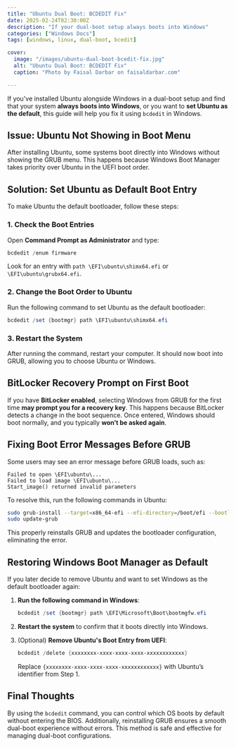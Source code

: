 ```yaml
---
title: "Ubuntu Dual Boot: BCDEDIT Fix"
date: 2025-02-24T02:30:00Z
description: "If your dual-boot setup always boots into Windows"
categories: ["Windows Docs"]
tags: [windows, linux, dual-boot, bcedit]

cover:
  image: "/images/ubuntu-dual-boot-bcedit-fix.jpg"
  alt: "Ubuntu Dual Boot: BCDEDIT Fix"
  caption: "Photo by Faisal Darbar on faisaldarbar.com"

---
```


If you've installed Ubuntu alongside Windows in a dual-boot setup and find that your system **always boots into Windows**, or you want to **set Ubuntu as the default**, this guide will help you fix it using `bcdedit` in Windows.

## **Issue: Ubuntu Not Showing in Boot Menu**
After installing Ubuntu, some systems boot directly into Windows without showing the GRUB menu. This happens because Windows Boot Manager takes priority over Ubuntu in the UEFI boot order.

## **Solution: Set Ubuntu as Default Boot Entry**
To make Ubuntu the default bootloader, follow these steps:

### **1. Check the Boot Entries**
Open **Command Prompt as Administrator** and type:
```powershell
bcdedit /enum firmware
```
Look for an entry with `path \EFI\ubuntu\shimx64.efi` or `\EFI\ubuntu\grubx64.efi`.

### **2. Change the Boot Order to Ubuntu**
Run the following command to set Ubuntu as the default bootloader:
```powershell
bcdedit /set {bootmgr} path \EFI\ubuntu\shimx64.efi
```

### **3. Restart the System**
After running the command, restart your computer. It should now boot into GRUB, allowing you to choose Ubuntu or Windows.

## **BitLocker Recovery Prompt on First Boot**
If you have **BitLocker enabled**, selecting Windows from GRUB for the first time **may prompt you for a recovery key**. This happens because BitLocker detects a change in the boot sequence. Once entered, Windows should boot normally, and you typically **won’t be asked again**.

## **Fixing Boot Error Messages Before GRUB**
Some users may see an error message before GRUB loads, such as:
```
Failed to open \EFI\ubuntu\...
Failed to load image \EFI\ubuntu\...
Start_image() returned invalid parameters
```
To resolve this, run the following commands in Ubuntu:
```bash
sudo grub-install --target=x86_64-efi --efi-directory=/boot/efi --bootloader-id=ubuntu
sudo update-grub
```
This properly reinstalls GRUB and updates the bootloader configuration, eliminating the error.

## **Restoring Windows Boot Manager as Default**
If you later decide to remove Ubuntu and want to set Windows as the default bootloader again:

1. **Run the following command in Windows**:
   ```powershell
   bcdedit /set {bootmgr} path \EFI\Microsoft\Boot\bootmgfw.efi
   ```

2. **Restart the system** to confirm that it boots directly into Windows.

3. (Optional) **Remove Ubuntu's Boot Entry from UEFI**:
   ```powershell
   bcdedit /delete {xxxxxxxx-xxxx-xxxx-xxxx-xxxxxxxxxxxx}
   ```
   Replace `{xxxxxxxx-xxxx-xxxx-xxxx-xxxxxxxxxxxx}` with Ubuntu’s identifier from Step 1.

## **Final Thoughts**
By using the `bcdedit` command, you can control which OS boots by default without entering the BIOS. Additionally, reinstalling GRUB ensures a smooth dual-boot experience without errors. This method is safe and effective for managing dual-boot configurations.

